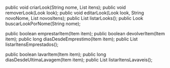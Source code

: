 public void criarLook(String nome, List<Item> itens);
public void removerLook(Look look);
public void editarLook(Look look, String novoNome, List<Item> novosItens);
public List<Look> listarLooks();
public Look buscarLookPorNome(String nome);

public boolean emprestarItem(Item item);
public boolean devolverItem(Item item);
public long diasDesdeEmprestimo(Item item);
public List<Item> listarItensEmprestados();

public boolean lavarItem(Item item);
public long diasDesdeUltimaLavagem(Item item);
public List<Item> listarItensLavaveis();
